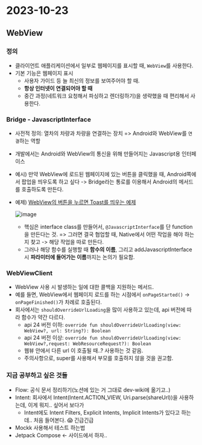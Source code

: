 # 2023-10-23

## WebView

### 정의
- 클라이언트 애플리케이션에서 일부로 웹페이지를 표시할 때, `WebView`를 사용한다.
- 기본 기능은 웹페이지 표시
  - 사용자 가이드 등 늘 최신의 정보를 보여주어야 할 때.
  - **항상 인터넷이 연결되어야 할 때** 
  - 중간 과정(네트워크 요청해서 파싱하고 렌더링하기)을 생략했을 때 편리해서 사용한다.

### Bridge - JavascriptInterface
- 사전적 정의: 열차의 차량과 차량을 연결하는 장치 => Android와 WebView를 `연결`하는 역할
- 개발에서는 Android와 WebView의 통신을 위해 만들어지는 Javascript용 인터페이스
- 예시) 만약 WebView에 로드된 웹페이지에 있는 버튼을 클릭했을 때, Android쪽에서 팝업을 띄우도록 하고 싶다
  -> Bridge라는 통로를 이용해서 Android의 메서드를 호출하도록 만든다.
- 예제) [WebView의 버튼을 누르면 Toast를 띄우는 예제](https://gist.github.com/tnwlsgk1002/fc5f17bc7b2b038fe859b28d75cf088e)

  ![image](https://github.com/tnwlsgk1002/TIL/assets/76458724/23ae973c-2c6c-47ba-8447-14613cf3424d)
  - 핵심은 interface class를 만들어서, `@JavascriptInterface`를 단 function을 만든다는 것.
=> 그러면 결국 협업할 때, Native에서 어떤 작업을 해야 하는지 찾고 -> 해당 작업을 따로 만든다.
  - 그러나 해당 함수를 실행할 때 **함수의 이름**, 그리고 addJavascriptInterface 시 **파라미터에 들어가는 이름**까지는 논의가 필요함.

### WebViewClient
- WebView 사용 시 발생하는 일에 대한 콜백을 지원하는 메서드.
- 예를 들면, WebView에서 웹페이지 로드를 하는 시점에서 `onPageStarted()` -> `onPageFinished()`가 차례로 호출된다.
- 회사에서는 `shouldOverrideUrlLoading`을 많이 사용하고 있는데, api 버전에 따라 함수가 약간 다르다.
  - api 24 버전 이하: `override fun shouldOverrideUrlLoading(view: WebView?, url: String?): Boolean`
  - api 24 버전 이상: `override fun shouldOverrideUrlLoading(view: WebView?,request: WebResourceRequest?): Boolean`
  - 웹뷰 안에서 다른 url 이 호출될 때..? 사용하는 것 같음.
  - 주의사항으로, super를 사용해서 부모를 호출하지 않을 것을 권고함.


### 지금 공부하고 싶은 것들
- Flow: 공식 문서 정리하기(노션에 있는 거 그대로 dev-wiki에 옮기고..)
- Intent: 회사에서 Intent(Intent.ACTION_VIEW, Uri.parse(shareUrl))을 사용하는데, 이게 뭐지.. 싶어서 보다가
  - Intent에도 Intent Filters, Explicit Intents, Implicit Intents가 있다고 하는데.. 처음 들어본다. 😱 긴급긴급
- Mockk 사용해서 테스트 하는법
- Jetpack Compose <- 사이드에서 하자..
